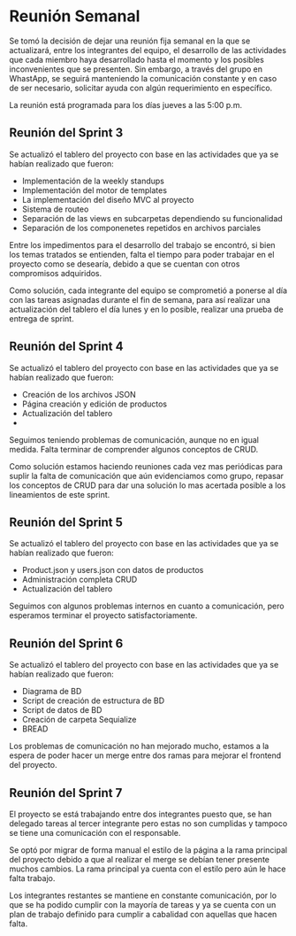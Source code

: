 # Reunión Semanal

Se tomó la decisión de dejar una reunión fija semanal en la que se actualizará, entre los integrantes del equipo, el desarrollo de las actividades que cada miembro haya desarrollado hasta el momento y los posibles inconvenientes que se presenten. Sin embargo, a través del grupo en WhastApp, se seguirá manteniendo la comunicación constante y en caso de ser necesario, solicitar ayuda con algún requerimiento en específico.

La reunión está programada para los días jueves a las 5:00 p.m.

## Reunión del Sprint 3

Se actualizó el tablero del proyecto con base en las actividades que ya se habían realizado que fueron:

* Implementación de la weekly standups
* Implementación del motor de templates
* La implementación del diseño MVC al proyecto
* Sistema de routeo
* Separación de las views en subcarpetas dependiendo su funcionalidad
* Separación de los componenetes repetidos en archivos parciales

Entre los impedimentos para el desarrollo del trabajo se encontró, si bien los temas tratados se entienden, falta el tiempo para poder trabajar en el proyecto como se desearía, debido a que se cuentan con otros compromisos adquiridos. 

Como solución, cada integrante del equipo se comprometió a ponerse al día con las tareas asignadas durante el fin de semana, para así realizar una actualización del tablero el día lunes y en lo posible, realizar una prueba de entrega de sprint.   

## Reunión del Sprint 4

Se actualizó el tablero del proyecto con base en las actividades que ya se habían realizado que fueron:

* Creación de los archivos JSON
* Página creación y edición de productos
* Actualización del tablero
* 

Seguimos teniendo problemas de comunicación, aunque no en igual medida. Falta terminar de comprender algunos conceptos de CRUD.

Como solución estamos haciendo reuniones cada vez mas periódicas para suplir la falta de comunicación que aún evidenciamos como grupo, repasar los conceptos de CRUD para dar una solución lo mas acertada posible a los lineamientos de este sprint.

## Reunión del Sprint 5

Se actualizó el tablero del proyecto con base en las actividades que ya se habían realizado que fueron:

* Product.json y users.json con datos de productos
* Administración completa CRUD
* Actualización del tablero

Seguimos con algunos problemas internos en cuanto a comunicación, pero esperamos terminar el proyecto satisfactoriamente.

## Reunión del Sprint 6

Se actualizó el tablero del proyecto con base en las actividades que ya se habían realizado que fueron:

* Diagrama de BD
* Script de creación de estructura de BD
* Script de datos de BD
* Creación de carpeta Sequialize
* BREAD

Los problemas de comunicación no han mejorado mucho, estamos a la espera de poder hacer un merge entre dos ramas para mejorar el frontend del proyecto.

## Reunión del Sprint 7

El proyecto se está trabajando entre dos integrantes puesto que, se han delegado tareas al tercer integrante pero estas no son cumplidas y tampoco se tiene una comunicación con el responsable. 

Se optó por migrar de forma manual el estilo de la página a la rama principal del proyecto debido a que al realizar el merge se debían tener presente muchos cambios. La rama principal ya cuenta con el estilo pero aún le hace falta trabajo. 

Los integrantes restantes se mantiene en constante comunicación, por lo que se ha podido cumplir con la mayoría de tareas y ya se cuenta con un plan de trabajo definido para cumplir a cabalidad con aquellas que hacen falta.
